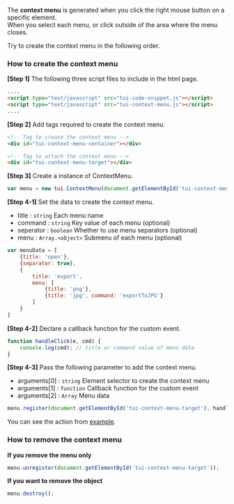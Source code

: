 The **context menu** is generated when you click the right mouse button on a specific element.  
When you select each menu, or click outside of the area where the menu closes.

Try to create the context menu in the following order.

### How to create the context menu

**[Step 1]** The following three script files to include in the html page.

```html
....
<script type="text/javascript" src="tui-code-snippet.js"></script>
<script type="text/javascript" src="tui-context-menu.js"></script>
....
```

**[Step 2]** Add tags required to create the context menu.

```html
<!-- Tag to create the context menu -->
<div id="tui-context-menu-container"></div>

<!-- Tag to attach the context menu -->
<div id="tui-context-menu-target"></div>
```

**[Step 3]** Create a instance of ContextMenu.

```js
var menu = new tui.ContextMenu(document.getElementById('tui-context-menu-container'));
```

**[Step 4-1]** Set the data to create the context menu.
 * title : `string` Each menu name
 * command : `string` Key value of each menu (optional)
 * seperator : `boolean` Whether to use menu separators (optional)
 * menu : `Array.<object>` Submenu of each menu (optional)

```js
var menuData = [
    {title: 'open'},
    {separator: true},
    {
        title: 'export',
        menu: [
            {title: 'png'},
            {title: 'jpg', command: 'exportToJPG'}
        ]
    }
]
```

**[Step 4-2]** Declare a callback function for the custom event.

```js
function handleClick(e, cmd) {
    console.log(cmd); // title or command value of menu data
}
```

**[Step 4-3]** Pass the following parameter to add the context menu.
 * arguments[0] : `string` Element selector to create the context menu
 * arguments[1] : `function` Callback function for the custom event
 * arguments[2] : `Array` Menu data

```js
menu.register(document.getElementById('tui-context-menu-target'), handleClick, menuData);
```

You can see the action from [example](https://nhnent.github.io/tui.context-menu/latest/tutorial-example01-basic.html).

### How to remove the context menu

**If you remove the menu only**
```js
menu.unregister(document.getElementById('tui-context-menu-target'));
```

**If you want to remove the object**
```js
menu.destroy();
```
